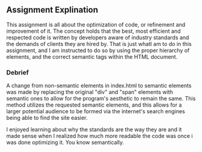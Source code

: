 ## Assignment Explination

This assignment is all about the optimization of code, or refinement and improvement of it. The concept holds that the best, most efficient and respected code is written by developers aware of industry standards and the demands of clients they are hired by. That is just whatI am to do in this assignment, and I am instructed to do so by using the proper hierarchy of elements, and the correct semantic tags within the HTML document.

### Debrief

A change from non-semantic elements in index.html to semantic elements was made by replacing the original "div" and "span" elements with semantic ones to allow for the program's aesthetic to remain the same. This method utilizes the requested semantic elements, and this allows for a larger potential audience to be formed via the internet's search engines being able to find the site easier.

I enjoyed learning about why the standards are the way they are and it made sense when I realized how much more readable the code was once i was done optimizing it. You know semantically.